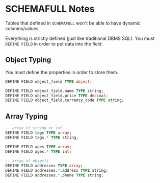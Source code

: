 # SCHEMAFULL Notes

Tables that defined in `SCHEMAFULL` won't be able to have dynamic columns/values.

Everything is strictly defined (just like traditional DBMS SQL). 
You must `DEFINE FIELD` in order to put data into the field.

## Object Typing

You must define the properties in order to store them.

```sql
DEFINE FIELD object_field TYPE object;

DEFINE FIELD object_field.name TYPE string;
DEFINE FIELD object_field.price TYPE decimal;
DEFINE FIELD object_field.currency_code TYPE string;
```

## Array Typing

```sql
-- array of string or int
DEFINE FIELD tags TYPE array;
DEFINE FIELD tags.* TYPE string;

DEFINE FIELD ages TYPE array;
DEFINE FIELD ages.* TYPE int;
    
-- array of objects
DEFINE FIELD addresses TYPE array;
DEFINE FIELD addresses.*.address TYPE string;
DEFINE FIELD addresses.*.phone TYPE string;
```